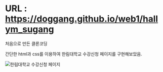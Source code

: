 # URL : https://doggang.github.io/web1/hallym_sugang

처음으로 만든 클론코딩

간단한 html과 css를 이용하여 한림대학교 수강신청 페이지를 구현해보았음.

![한림대학교 수강신청 페이지](https://github.com/user-attachments/assets/55f15684-f923-48a6-8152-4bc7b3d5fa62)
